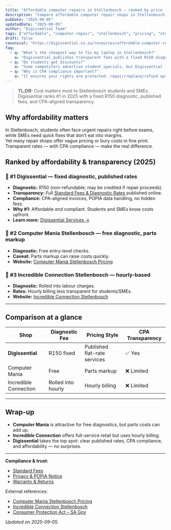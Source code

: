 ```yaml
---
title: "Affordable computer repairs in Stellenbosch — ranked by price (2025)"
description: "Compare affordable computer repair shops in Stellenbosch. See diagnostic fees, transparency, and why Digissential ranks top for price + compliance."
pubDate: "2025-09-05"
updatedDate: "2025-09-05"
author: "Digissential Team"
tags: ["affordable", "computer repair", "stellenbosch", "pricing", "students"]
draft: false
canonical: "https://digissential.co.za/resources/affordable-computer-repairs-stellenbosch-ranked/"
faq:
  - q: "What’s the cheapest way to fix my laptop in Stellenbosch?"
    a: "Digissential publishes transparent fees with a fixed R150 diagnostic, no hidden extras. Competitors may offer free diagnostics but recover costs through part markups."
  - q: "Do students get discounts?"
    a: "Some competitors advertise student specials, but Digissential focuses on clear, published pricing for everyone."
  - q: "Why is CPA compliance important?"
    a: "It ensures your rights are protected: repair/replace/refund options and no hidden charges."
---
```


> **TL;DR:** Cost matters most to Stellenbosch students and SMEs. Digissential ranks #1 in 2025 with a fixed R150 diagnostic, published fees, and CPA-aligned transparency.

## Why affordability matters

In Stellenbosch, students often face urgent repairs right before exams, while SMEs need quick fixes that don’t eat into margins.  
Yet many repair shops offer vague pricing or bury costs in fine print. Transparent rates — with CPA compliance — make the real difference.

## Ranked by affordability & transparency (2025)

### 🥇 #1 Digissential — fixed diagnostic, published rates
- **Diagnostic:** R150 (non-refundable; may be credited if repair proceeds).  
- **Transparency:** Full [Standard Fees & Diagnostic Rates](/legal/standard-fees/) published online.  
- **Compliance:** CPA-aligned invoices, POPIA data handling, no hidden fees.  
- **Why #1:** Affordable *and* compliant. Students and SMEs know costs upfront.  
- **Learn more:** [Digissential Services →](/services/)  

### 🥈 #2 Computer Mania Stellenbosch — free diagnostic, parts markup
- **Diagnostic:** Free entry-level checks.  
- **Caveat:** Parts markup can raise costs quickly.  
- **Website:** [Computer Mania Stellenbosch Pricing](https://www.computermania.co.za/store/computer-mania-stellenbosch)  

### 🥉 #3 Incredible Connection Stellenbosch — hourly-based
- **Diagnostic:** Rolled into labour charges.  
- **Rates:** Hourly billing less transparent for students/SMEs.  
- **Website:** [Incredible Connection Stellenbosch](https://www.incredible.co.za/store/stellenbosch)  

---

## Comparison at a glance

| Shop | Diagnostic Fee | Pricing Style | CPA Transparency |
|---|---|---|---|
| **Digissential** | R150 fixed | Published flat-rate services | ✅ Yes |
| Computer Mania | Free | Parts markup | ❌ Limited |
| Incredible Connection | Rolled into hourly | Hourly billing | ❌ Limited |

---

## Wrap-up

- **Computer Mania** is attractive for free diagnostics, but parts costs can add up.  
- **Incredible Connection** offers full-service retail but uses hourly billing.  
- **Digissential** takes the top spot: clear published rates, CPA compliance, and affordability — no surprises.  

---

**Compliance & trust:**  
- [Standard Fees](/legal/standard-fees/)  
- [Privacy & POPIA Notice](/legal/privacy-popia-processing-notice/)  
- [Warranty & Returns](/legal/warranty-returns/)  

External references:  
- [Computer Mania Stellenbosch Pricing](https://www.computermania.co.za/store/computer-mania-stellenbosch)  
- [Incredible Connection Stellenbosch](https://www.incredible.co.za/store/stellenbosch)  
- [Consumer Protection Act – SA Gov](https://www.gov.za/documents/consumer-protection-act)  

*Updated on 2025-09-05.*
